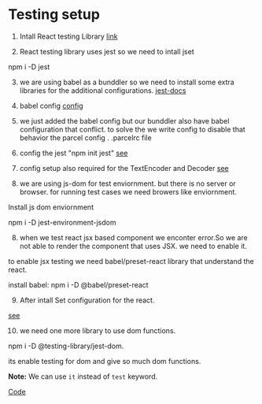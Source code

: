 # Testing setup

1. Intall React testing Library [link](https://testing-library.com/docs/react-testing-library/intro/)

2. React testing library uses jest so we need to intall jset

npm i -D jest

3. we are using babel as a bunddler so we need to install some extra libraries for the additional configurations. [jest-docs](https://jestjs.io/docs/getting-started)

4. babel config [config](./babel.config.js)

5. we just added the babel config but our bunddler also have babel configuration that conflict. to solve the we write config to disable that behavior the parcel config .
 .parcelrc file

 5. config the jest "npm init jest" 
  [see](./jest.config.js)

 6. config setup also required for the TextEncoder and Decoder [see](./jest.setup.js)

 7. we are using js-dom for test enviornment. but there is no server or browser. for running test cases we need browers like enviornment. 

 Install js dom enviornment

npm i -D jest-environment-jsdom


8. when we test react jsx based component we enconter error.So we are not able to render the component that uses JSX. we need to enable it.

to enable jsx testing we need babel/preset-react library that understand the react.

install babel: npm i -D @babel/preset-react


9. After intall Set configuration for the react.

[see](./babel.config.js)

10. we need one more library to use dom functions.

npm i -D @testing-library/jest-dom.

its enable testing for dom and give so much dom functions.

**Note:** We can use `it` instead of `test` keyword.


[Code](./src/components/__tests__/)


